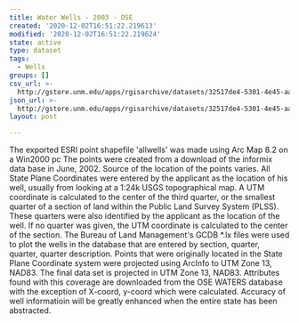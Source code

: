```yaml
---
title: Water Wells - 2003 - OSE
created: '2020-12-02T16:51:22.219613'
modified: '2020-12-02T16:51:22.219624'
state: active
type: dataset
tags:
  - Wells
groups: []
csv_url: >-
  http://gstore.unm.edu/apps/rgisarchive/datasets/32517de4-5301-4e45-aa4d-580591165cca/ose_wells03shp.derived.csv
json_url: >-
  http://gstore.unm.edu/apps/rgisarchive/datasets/32517de4-5301-4e45-aa4d-580591165cca/ose_wells03shp.derived.json
layout: post

---
```

The exported ESRI point shapefile 'allwells' was made using Arc Map 8.2 on a Win2000 pc The points were created from a download of the informix data base in June, 2002. Source of the location of the points varies. All State Plane Coordinates were entered by the applicant as the location of his well, usually from looking at a 1:24k USGS topographical map. A UTM coordinate is calculated to the center of the third quarter, or the smallest quarter of a section of land within the Public Land Survey System (PLSS). These quarters were also identified by the applicant as the location of the well. If no quarter was given, the UTM coordinate is calculated to the center of the section. The Bureau of Land Management's GCDB *.lx files were used to plot the wells in the database that are entered by section, quarter, quarter, quarter description. Points that were originally located in the State Plane Coordinate system were projected using ArcInfo to UTM Zone 13, NAD83. The final
				data set is projected in UTM Zone 13, NAD83. Attributes found with this coverage are downloaded from the OSE WATERS database with the exception of X-coord, y-coord which were calculated. Accuracy of well informatioin will be greatly enhanced when the entire state has been abstracted.
